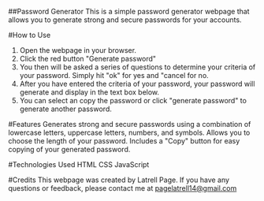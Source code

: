 ##Password Generator
This is a simple password generator webpage that allows you to generate strong and secure passwords for your accounts.

#How to Use
1. Open the webpage in your browser.
2. Click the red button "Generate password"
3. You then will be asked a series of questions to determine your criteria of your password. Simply hit "ok" for yes and "cancel for no.
4. After you have entered the criteria of your password, your password will generate and display in the text box below.
5. You can select an copy the password or click "generate password" to generate another password.


#Features
Generates strong and secure passwords using a combination of lowercase letters, uppercase letters, numbers, and symbols.
Allows you to choose the length of your password.
Includes a "Copy" button for easy copying of your generated password.

#Technologies Used
HTML
CSS
JavaScript

#Credits
This webpage was created by Latrell Page. If you have any questions or feedback, please contact me at pagelatrell14@gmail.com